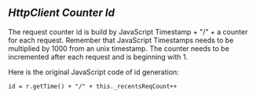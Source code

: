 *HttpClient Counter Id*
----
  The request counter id is build by JavaScript Timestamp + "/" + a counter for each request. Remember that JavaScript Timestamps needs to be multiplied by 1000 from an unix timestamp. The counter needs to be incremented after each request and is beginning with 1.
  
  Here is the original JavaScript code of id generation:
  
  ```
  id = r.getTime() + "/" + this._recentsReqCount++
  ```